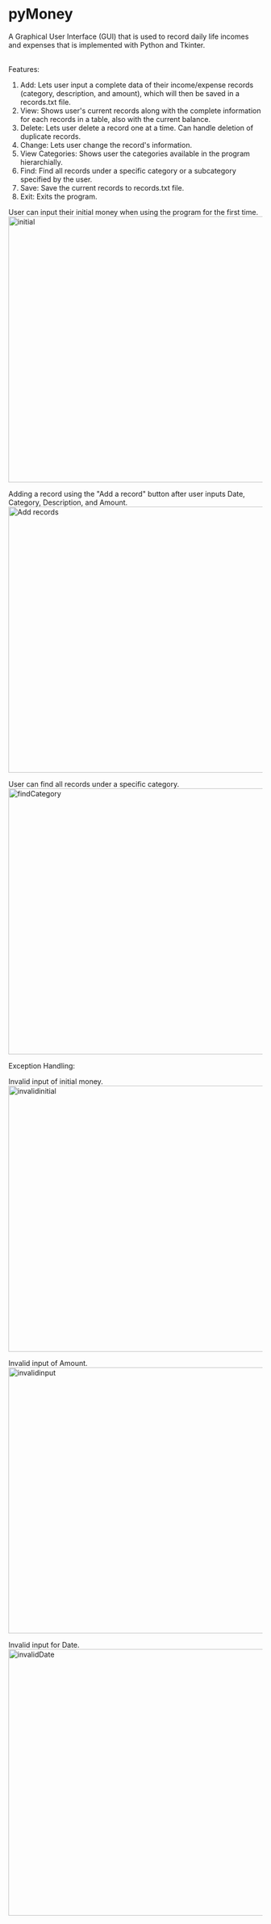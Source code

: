 # pyMoney

A Graphical User Interface (GUI) that is used to record daily life incomes and expenses that is implemented with Python and Tkinter.
<br>
<br>

Features:
1. Add: Lets user input a complete data of their income/expense records (category, description, and amount), which will then be saved in a records.txt file.
2. View: Shows user's current records along with the complete information for each records in a table, also with the current balance.
3. Delete: Lets user delete a record one at a time. Can handle deletion of duplicate records.
4. Change: Lets user change the record's information.
5. View Categories: Shows user the categories available in the program hierarchially.
6. Find: Find all records under a specific category or a subcategory specified by the user.
7. Save: Save the current records to records.txt file.
8. Exit: Exits the program.

User can input their initial money when using the program for the first time.
<img width="527" alt="initial" src="https://user-images.githubusercontent.com/66156414/114090345-e0b9b180-98e9-11eb-8bec-741a90daf95b.png">

Adding a record using the "Add a record" button after user inputs Date, Category, Description, and Amount.
<img width="527" alt="Add records" src="https://user-images.githubusercontent.com/66156414/114090491-15c60400-98ea-11eb-89a9-3c19bd9e4960.png">

User can find all records under a specific category.
<img width="527" alt="findCategory" src="https://user-images.githubusercontent.com/66156414/114090704-59207280-98ea-11eb-81f1-43aefb0aba65.png">

Exception Handling:

Invalid input of initial money.
<img width="527" alt="invalidinitial" src="https://user-images.githubusercontent.com/66156414/114090748-689fbb80-98ea-11eb-8a3d-f50072f897e8.png">

Invalid input of Amount.
<img width="527" alt="invalidinput" src="https://user-images.githubusercontent.com/66156414/114090875-908f1f00-98ea-11eb-87f8-56e260f7a947.png">

Invalid input for Date.
<img width="528" alt="invalidDate" src="https://user-images.githubusercontent.com/66156414/114090908-9ab11d80-98ea-11eb-8a46-ecbe85243da3.png">
